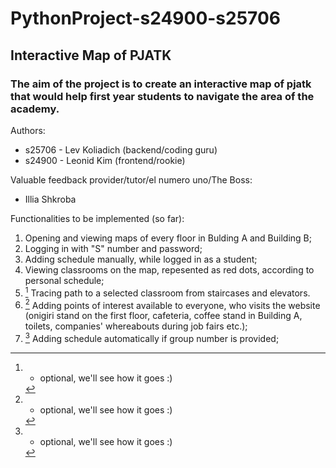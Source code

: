 # PythonProject-s24900-s25706
## Interactive Map of PJATK

### The aim of the project is to create an interactive map of pjatk that would help first year students to navigate the area of the academy.

Authors:  
- s25706 - Lev Koliadich (backend/coding guru)
- s24900 - Leonid Kim (frontend/rookie)

Valuable feedback provider/tutor/el numero uno/The Boss:
- Illia Shkroba

Functionalities to be implemented (so far):
1. Opening and viewing maps of every floor in Bulding A and Building B;
2. Logging in with "S" number and password;
3. Adding schedule manually, while logged in as a student;
4. Viewing classrooms on the map, repesented as red dots, according to personal schedule;
5. [^1] Tracing path to a selected classroom from staircases and elevators.
6. [^1] Adding points of interest available to everyone, who visits the website (onigiri stand on the first floor, cafeteria, coffee stand in Building A, toilets, companies' whereabouts during job fairs etc.);
7. [^1] Adding schedule automatically if group number is provided;

[^1]: - optional, we'll see how it goes :)
